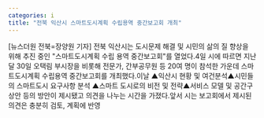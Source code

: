 ```yaml
---
categories: i
title: "전북 익산시 스마트도시계획 수립용역 중간보고회 개최"
---
```

[뉴스더원 전북=장양원 기자] 전북 익산시는 도시문제 해결 및 시민의 삶의 질 향상을 위해 추진 중인 "스마트도시계획 수립 용역 중간보고회"를 열었다.4일 시에 따르면 지난달 30일 오택림 부시장을 비롯해 전문가, 간부공무원 등 20여 명이 참석한 가운데 스마트도시계획 수립용역 중간보고회를 개최했다.이날 ▲익산시 현황 및 여건분석▲시민들의 스마트도시 요구사항 분석 ▲스마트 도시로의 비전 및 전략▲서비스 모델 및 공간구상안 등의 방안이 제시됐고 의견을 나누는 시간을 가졌다.앞서 시는 보고회에서 제시된 의견은 충분히 검토, 계획에 반영